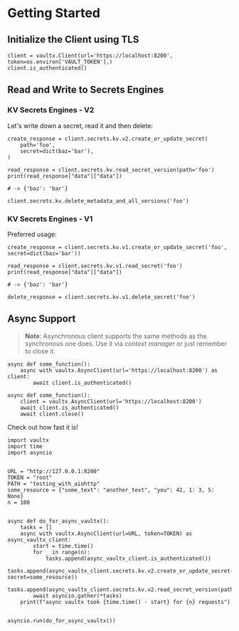 # Getting Started

## Initialize the Client using TLS

```python3
client = vaultx.Client(url='https://localhost:8200', token=os.environ['VAULT_TOKEN'],)
client.is_authenticated()
```

## Read and Write to Secrets Engines

### KV Secrets Engines - V2

Let's write down a secret, read it and then delete:

```python3
create_response = client.secrets.kv.v2.create_or_update_secret(
    path='foo',
    secret=dict(baz='bar'),
)

read_response = client.secrets.kv.read_secret_version(path='foo')
print(read_response["data"]["data"])

# -> {'baz': 'bar'}

client.secrets.kv.delete_metadata_and_all_versions('foo')
```

### KV Secrets Engines - V1

Preferred usage:

```python3
create_response = client.secrets.kv.v1.create_or_update_secret('foo', secret=dict(baz='bar'))

read_response = client.secrets.kv.v1.read_secret('foo')
print(read_response["data"]["data"])

# -> {'baz': 'bar'}

delete_response = client.secrets.kv.v1.delete_secret('foo')
```

## Async Support

>**Note**: Asynchronous client supports the same methods as the synchronous one does. Use it via _context manager_ or just remember to close it.

```python3
async def some_function():
    async with vaultx.AsyncClient(url='https://localhost:8200') as client:
        await client.is_authenticated()
```

```python3
async def some_function():
    client = vaultx.AsyncClient(url='https://localhost:8200')
    await client.is_authenticated()
    await client.close()
```

Check out how fast it is!

```python3
import vaultx
import time
import asyncio


URL = "http://127.0.0.1:8200"
TOKEN = "root"
PATH = "testing_with_aiohttp"
some_resource = {"some_text": "another_text", "you": 42, 1: 3, 5: None}
n = 100


async def do_for_async_vaultx():
    tasks = []
    async with vaultx.AsyncClient(url=URL, token=TOKEN) as async_vaultx_client:
        start = time.time()
        for _ in range(n):
            tasks.append(async_vaultx_client.is_authenticated())
            tasks.append(async_vaultx_client.secrets.kv.v2.create_or_update_secret(path=PATH, secret=some_resource))
            tasks.append(async_vaultx_client.secrets.kv.v2.read_secret_version(path=PATH))
        await asyncio.gather(*tasks)
    print(f"async vaultx took {time.time() - start} for {n} requests")


asyncio.run(do_for_async_vaultx())
```
